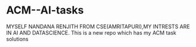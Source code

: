 # ACM--AI-tasks
MYSELF NANDANA RENJITH FROM CSE(AMRITAPURI),MY INTRESTS ARE IN AI AND DATASCIENCE.
This is a new repo which has my ACM task solutions



